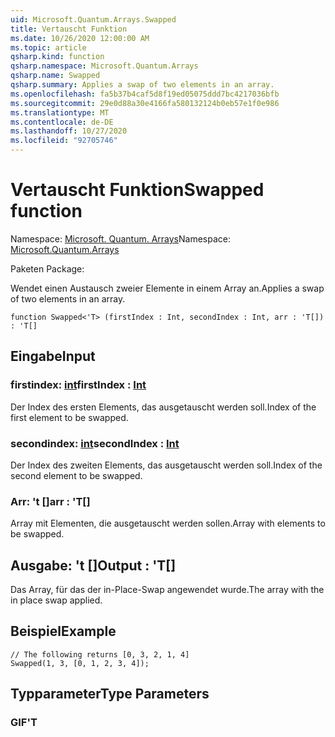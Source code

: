 ```yaml
---
uid: Microsoft.Quantum.Arrays.Swapped
title: Vertauscht Funktion
ms.date: 10/26/2020 12:00:00 AM
ms.topic: article
qsharp.kind: function
qsharp.namespace: Microsoft.Quantum.Arrays
qsharp.name: Swapped
qsharp.summary: Applies a swap of two elements in an array.
ms.openlocfilehash: fa5b37b4caf5d8f19ed05075ddd7bc4217036bfb
ms.sourcegitcommit: 29e0d88a30e4166fa580132124b0eb57e1f0e986
ms.translationtype: MT
ms.contentlocale: de-DE
ms.lasthandoff: 10/27/2020
ms.locfileid: "92705746"
---
```

# <a name="swapped-function"></a><span data-ttu-id="904aa-102">Vertauscht Funktion</span><span class="sxs-lookup"><span data-stu-id="904aa-102">Swapped function</span></span>

<span data-ttu-id="904aa-103">Namespace: [Microsoft. Quantum. Arrays](xref:Microsoft.Quantum.Arrays)</span><span class="sxs-lookup"><span data-stu-id="904aa-103">Namespace: [Microsoft.Quantum.Arrays](xref:Microsoft.Quantum.Arrays)</span></span>

<span data-ttu-id="904aa-104">Paketen [](https://nuget.org/packages/)</span><span class="sxs-lookup"><span data-stu-id="904aa-104">Package: [](https://nuget.org/packages/)</span></span>


<span data-ttu-id="904aa-105">Wendet einen Austausch zweier Elemente in einem Array an.</span><span class="sxs-lookup"><span data-stu-id="904aa-105">Applies a swap of two elements in an array.</span></span>

```qsharp
function Swapped<'T> (firstIndex : Int, secondIndex : Int, arr : 'T[]) : 'T[]
```


## <a name="input"></a><span data-ttu-id="904aa-106">Eingabe</span><span class="sxs-lookup"><span data-stu-id="904aa-106">Input</span></span>

### <a name="firstindex--int"></a><span data-ttu-id="904aa-107">firstindex: [int](xref:microsoft.quantum.lang-ref.int)</span><span class="sxs-lookup"><span data-stu-id="904aa-107">firstIndex : [Int](xref:microsoft.quantum.lang-ref.int)</span></span>

<span data-ttu-id="904aa-108">Der Index des ersten Elements, das ausgetauscht werden soll.</span><span class="sxs-lookup"><span data-stu-id="904aa-108">Index of the first element to be swapped.</span></span>


### <a name="secondindex--int"></a><span data-ttu-id="904aa-109">secondindex: [int](xref:microsoft.quantum.lang-ref.int)</span><span class="sxs-lookup"><span data-stu-id="904aa-109">secondIndex : [Int](xref:microsoft.quantum.lang-ref.int)</span></span>

<span data-ttu-id="904aa-110">Der Index des zweiten Elements, das ausgetauscht werden soll.</span><span class="sxs-lookup"><span data-stu-id="904aa-110">Index of the second element to be swapped.</span></span>


### <a name="arr--t"></a><span data-ttu-id="904aa-111">Arr: 't []</span><span class="sxs-lookup"><span data-stu-id="904aa-111">arr : 'T[]</span></span>

<span data-ttu-id="904aa-112">Array mit Elementen, die ausgetauscht werden sollen.</span><span class="sxs-lookup"><span data-stu-id="904aa-112">Array with elements to be swapped.</span></span>



## <a name="output--t"></a><span data-ttu-id="904aa-113">Ausgabe: 't []</span><span class="sxs-lookup"><span data-stu-id="904aa-113">Output : 'T[]</span></span>

<span data-ttu-id="904aa-114">Das Array, für das der in-Place-Swap angewendet wurde.</span><span class="sxs-lookup"><span data-stu-id="904aa-114">The array with the in place swap applied.</span></span>

## <a name="example"></a><span data-ttu-id="904aa-115">Beispiel</span><span class="sxs-lookup"><span data-stu-id="904aa-115">Example</span></span>

```qsharp
// The following returns [0, 3, 2, 1, 4]
Swapped(1, 3, [0, 1, 2, 3, 4]);
```

## <a name="type-parameters"></a><span data-ttu-id="904aa-116">Typparameter</span><span class="sxs-lookup"><span data-stu-id="904aa-116">Type Parameters</span></span>

### <a name="t"></a><span data-ttu-id="904aa-117">GIF</span><span class="sxs-lookup"><span data-stu-id="904aa-117">'T</span></span>

